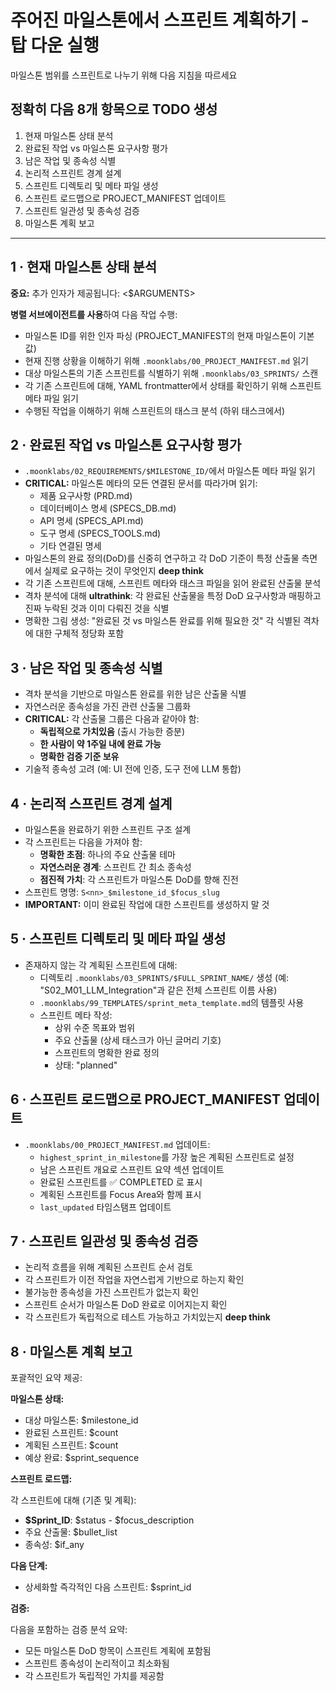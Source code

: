 # 주어진 마일스톤에서 스프린트 계획하기 - 탑 다운 실행

마일스톤 범위를 스프린트로 나누기 위해 다음 지침을 따르세요

## 정확히 다음 8개 항목으로 TODO 생성

1. 현재 마일스톤 상태 분석
2. 완료된 작업 vs 마일스톤 요구사항 평가
3. 남은 작업 및 종속성 식별
4. 논리적 스프린트 경계 설계
5. 스프린트 디렉토리 및 메타 파일 생성
6. 스프린트 로드맵으로 PROJECT_MANIFEST 업데이트
7. 스프린트 일관성 및 종속성 검증
8. 마일스톤 계획 보고

---

## 1 · 현재 마일스톤 상태 분석

**중요:** 추가 인자가 제공됩니다: <$ARGUMENTS>

**병렬 서브에이전트를 사용**하여 다음 작업 수행:

- 마일스톤 ID를 위한 인자 파싱 (PROJECT_MANIFEST의 현재 마일스톤이 기본값)
- 현재 진행 상황을 이해하기 위해 `.moonklabs/00_PROJECT_MANIFEST.md` 읽기
- 대상 마일스톤의 기존 스프린트를 식별하기 위해 `.moonklabs/03_SPRINTS/` 스캔
- 각 기존 스프린트에 대해, YAML frontmatter에서 상태를 확인하기 위해 스프린트 메타 파일 읽기
- 수행된 작업을 이해하기 위해 스프린트의 태스크 분석 (하위 태스크에서)

## 2 · 완료된 작업 vs 마일스톤 요구사항 평가

- `.moonklabs/02_REQUIREMENTS/$MILESTONE_ID/`에서 마일스톤 메타 파일 읽기
- **CRITICAL:** 마일스톤 메타의 모든 연결된 문서를 따라가며 읽기:
  - 제품 요구사항 (PRD.md)
  - 데이터베이스 명세 (SPECS_DB.md)
  - API 명세 (SPECS_API.md)
  - 도구 명세 (SPECS_TOOLS.md)
  - 기타 연결된 명세
- 마일스톤의 완료 정의(DoD)를 신중히 연구하고 각 DoD 기준이 특정 산출물 측면에서 실제로 요구하는 것이 무엇인지 **deep think**
- 각 기존 스프린트에 대해, 스프린트 메타와 태스크 파일을 읽어 완료된 산출물 분석
- 격차 분석에 대해 **ultrathink**: 각 완료된 산출물을 특정 DoD 요구사항과 매핑하고 진짜 누락된 것과 이미 다뤄진 것을 식별
- 명확한 그림 생성: "완료된 것 vs 마일스톤 완료를 위해 필요한 것" 각 식별된 격차에 대한 구체적 정당화 포함

## 3 · 남은 작업 및 종속성 식별

- 격차 분석을 기반으로 마일스톤 완료를 위한 남은 산출물 식별
- 자연스러운 종속성을 가진 관련 산출물 그룹화
- **CRITICAL:** 각 산출물 그룹은 다음과 같아야 함:
  - **독립적으로 가치있음** (출시 가능한 증분)
  - **한 사람이 약 1주일 내에 완료 가능**
  - **명확한 검증 기준 보유**
- 기술적 종속성 고려 (예: UI 전에 인증, 도구 전에 LLM 통합)

## 4 · 논리적 스프린트 경계 설계

- 마일스톤을 완료하기 위한 스프린트 구조 설계
- 각 스프린트는 다음을 가져야 함:
  - **명확한 초점**: 하나의 주요 산출물 테마
  - **자연스러운 경계**: 스프린트 간 최소 종속성
  - **점진적 가치**: 각 스프린트가 마일스톤 DoD를 향해 진전
- 스프린트 명명: `S<nn>_$milestone_id_$focus_slug`
- **IMPORTANT:** 이미 완료된 작업에 대한 스프린트를 생성하지 말 것

## 5 · 스프린트 디렉토리 및 메타 파일 생성

- 존재하지 않는 각 계획된 스프린트에 대해:
  - 디렉토리 `.moonklabs/03_SPRINTS/$FULL_SPRINT_NAME/` 생성 (예: "S02_M01_LLM_Integration"과 같은 전체 스프린트 이름 사용)
  - `.moonklabs/99_TEMPLATES/sprint_meta_template.md`의 템플릿 사용
  - 스프린트 메타 작성:
    - 상위 수준 목표와 범위
    - 주요 산출물 (상세 태스크가 아닌 글머리 기호)
    - 스프린트의 명확한 완료 정의
    - 상태: "planned"

## 6 · 스프린트 로드맵으로 PROJECT_MANIFEST 업데이트

- `.moonklabs/00_PROJECT_MANIFEST.md` 업데이트:
  - `highest_sprint_in_milestone`를 가장 높은 계획된 스프린트로 설정
  - 남은 스프린트 개요로 스프린트 요약 섹션 업데이트
  - 완료된 스프린트를 ✅ COMPLETED 로 표시
  - 계획된 스프린트를 Focus Area와 함께 표시
  - `last_updated` 타임스탬프 업데이트

## 7 · 스프린트 일관성 및 종속성 검증

- 논리적 흐름을 위해 계획된 스프린트 순서 검토
- 각 스프린트가 이전 작업을 자연스럽게 기반으로 하는지 확인
- 불가능한 종속성을 가진 스프린트가 없는지 확인
- 스프린트 순서가 마일스톤 DoD 완료로 이어지는지 확인
- 각 스프린트가 독립적으로 테스트 가능하고 가치있는지 **deep think**

## 8 · 마일스톤 계획 보고

포괄적인 요약 제공:

**마일스톤 상태:**

- 대상 마일스톤: $milestone_id
- 완료된 스프린트: $count
- 계획된 스프린트: $count
- 예상 완료: $sprint_sequence

**스프린트 로드맵:**

각 스프린트에 대해 (기존 및 계획):

- **$Sprint_ID**: $status - $focus_description
- 주요 산출물: $bullet_list
- 종속성: $if_any

**다음 단계:**

- 상세화할 즉각적인 다음 스프린트: $sprint_id

**검증:**

다음을 포함하는 검증 분석 요약:

- 모든 마일스톤 DoD 항목이 스프린트 계획에 포함됨
- 스프린트 종속성이 논리적이고 최소화됨
- 각 스프린트가 독립적인 가치를 제공함